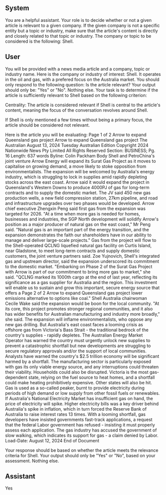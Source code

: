 ## System

You are a helpful assistant. Your role is to decide whether or not a given article is relevant to a given company. If the given company is not a specific entity but a topic or industry, make sure that the article's content is directly and closely related to that topic or industry. The company or topic to be considered is the following: Shell.

## User


You will be provided with a news media article and a company, topic or industry name. Here is the company or industry of interest: Shell. It operates in the oil and gas, with a prefered focus on the Australia market. You should only respond to the following question: Is the article relevant? Your output should only be: "Yes" or "No". Nothing else. Your task is to determine if the article is sufficiently relevant to Shell based on the following criterion:

Centrality: The article is considered relevant if Shell is central to the article's content, meaning the focus of the conversation revolves around Shell.

If Shell is only mentioned a few times without being a primary focus, the article should be considered not relevant.

Here is the article you will be evaluating: Page 1 of 2
Arrow to expand Queensland gas project
Arrow to expand Queensland gas project
The Australian
August 13, 2024 Tuesday
Australian Edition
Copyright 2024 Nationwide News Pty Limited All Rights Reserved
Section: BUSINESS; Pg. 16
Length: 637 words
Byline: Colin Packham
Body
Shell and PetroChina's joint venture Arrow Energy will expand its Surat Gas Project as it moves to capitalise on 
growing demand, a move likely to stoke opposition from environmentalists.
The expansion will be welcomed by Australia's energy industry, which is struggling to lock in supplies amid rapidly 
depleting stocks across the east coast.
Arrow said it would expand the project in Queensland's Western Downs to produce 4000PJ of gas for long-term 
contracts and to supply the domestic market.
The JV said 450 new gas production wells, a new field compression station, 27km pipeline, and road and 
infrastructure upgrades over two phases would be developed.
Arrow chief executive Zhengxin Peng said first gas from the expansion was targeted for 2026.
"At a time when more gas is needed for homes, businesses and industries, the SGP North development will solidify 
Arrow's position as a major producer of natural gas on the east coast," Mr Peng said.
"Natural gas is an important part of the energy transition, and the expansion demonstrates the faith our 
shareholders have in our ability to manage and deliver large-scale projects." Gas from the project will flow to the 
Shell-operated QCLNG liquefied natural gas facility on Curtis Island, near Gladstone, to meet long-term contracts 
and supply domestic customers, the joint venture partners said.
Zoe Yujnovich, Shell's integrated gas and upstream director, said the expansion underscored its commitment to 
the domestic market.
"Embarking on Phase 2 of the Surat Gas Project with Arrow is part of our commitment to bring more gas to 
market," she said.
"QCLNG marked its 1000th cargo at the end of last year, reflecting its significance as a gas supplier for Australia 
and the region. This investment will enable us to sustain and grow this important, secure energy source that offers a 
Page 2 of 2
Arrow to expand Queensland gas project
lower emissions alternative to options like coal." Shell Australia chairwoman Cecile Wake said the expansion would 
be boon for the local community.
"At its core, this project promotes stronger regional communities, and it also has wider benefits for Australian 
manufacturing and industry more broadly," she said.
The expansion will inflame environmentalists, who oppose any new gas drilling. But Australia's east coast faces a 
looming crisis as offshore gas from Victoria's Bass Strait - the traditional bedrock of the country's supplies - rapidly 
depletes.
The Australian Energy Market Operator has warned the country must urgently unlock new supplies to prevent a 
catastrophic shortfall but new developments are struggling to secure regulatory approvals and/or the support of 
local communities.
Analysts have warned the country's $2.5 trillion economy will be significant harmed by a shortfall. The 
manufacturing sector is particularly exposed with gas its only viable energy source, and any interruptions could 
threaten their viability.
Households could also be disrupted. Victoria is the most gas-dependent state, relying on the fuel source to heat 
homes, and a shortfall could make heating prohibitively expensive.
Other states will also be hit. Gas is used as a so-called peaker, burnt to provide electricity during periods of high 
demand or low supply from other fossil fuels or renewables. If Australia's National Electricity Market has insufficient 
gas on hand, the price of electricity will spike. Higher electricity bills was a key driver behind Australia's spike in 
inflation, which in turn forced the Reserve Bank of Australia to raise interest rates 13 times.
With a looming shortfall, gas developers have insisted governments fast-track applications, a request that the 
federal Labor government has refused - insisting it must properly assess each application. The gas industry has 
accused the government of slow walking, which indicates its support for gas - a claim denied by Labor.
Load-Date: August 12, 2024
End of Document

Your response should be based on whether the article meets the relevance criteria for Shell.
Your output should only be "Yes" or "No", based on your assessment. Nothing else.
            

## Assistant

Yes


